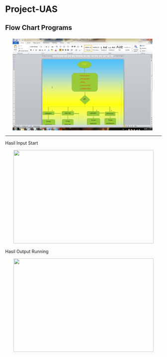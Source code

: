 # Project-UAS


## Flow Chart Programs 
<ol>
   <img src="https://github.com/tamarosinaga/python-list-dasar/blob/master/gambar%20flowchart.png" width="450" height="300" />
</ol>
<hr/>









 Hasil Input Start

<p align="center">
<img src="https://github.com/tia09/tiaprogram/blob/master/start.png" width="450" height="300" />
</p>

 Hasil Output Running

<p align="center">
<img src="https://github.com/tia09/tiaprogram/blob/master/running.png" width="450" height="300" />
</p>
